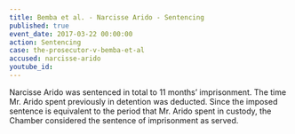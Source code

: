 ```yaml
---
title: Bemba et al. - Narcisse Arido - Sentencing
published: true
event_date: 2017-03-22 00:00:00
action: Sentencing
case: the-prosecutor-v-bemba-et-al
accused: narcisse-arido
youtube_id:
---
```



Narcisse Arido was sentenced in total to 11 months’ imprisonment. The time Mr. Arido spent previously in detention was deducted. Since the imposed sentence is equivalent to the period that Mr. Arido spent in custody, the Chamber considered the sentence of imprisonment as served.